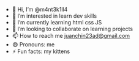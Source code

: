 - 👋 Hi, I’m @m4nt3k1ll4
- 👀 I’m interested in learn dev skills
- 🌱 I’m currently learning html css JS 
- 💞️ I’m looking to collaborate on learning projects
- 📫 How to reach me juanchin23ad@gmail.com
- 😄 Pronouns: me 
- ⚡ Fun facts: my kittens
